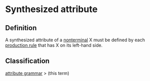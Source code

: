 # Synthesized attribute

## Definition
A synthesized attribute of a [nonterminal](nonterminal_symbol.md) X must be defined by each
[production rule](production_rule.md) that has X on its left-hand side.

## Classification
[attribute grammar](attribute_grammar.md) \> (this term)
